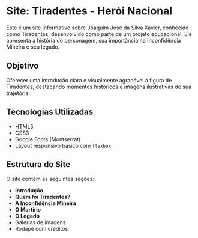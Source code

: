 # Site: Tiradentes - Herói Nacional

Este é um site informativo sobre Joaquim José da Silva Xavier, conhecido como Tiradentes, desenvolvido como parte de um projeto educacional. Ele apresenta a história do personagem, sua importância na Inconfidência Mineira e seu legado.

## Objetivo

Oferecer uma introdução clara e visualmente agradável à figura de Tiradentes, destacando momentos históricos e imagens ilustrativas de sua trajetória.

## Tecnologias Utilizadas

- HTML5  
- CSS3  
- Google Fonts (Montserrat)  
- Layout responsivo básico com `flexbox`

## Estrutura do Site

O site contém as seguintes seções:

- **Introdução**
- **Quem foi Tiradentes?**
- **A Inconfidência Mineira**
- **O Martírio**
- **O Legado**
- Galerias de imagens
- Rodapé com créditos


